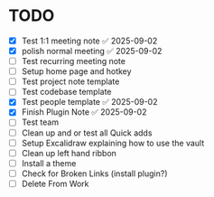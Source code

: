 # TODO

- [x] Test 1:1 meeting note ✅ 2025-09-02
- [x] polish normal meeting ✅ 2025-09-02
- [ ] Test recurring meeting note
- [ ] Setup home page and hotkey
- [ ] Test project note template
- [ ] Test codebase template
- [x] Test people template ✅ 2025-09-02
- [x] Finish Plugin Note ✅ 2025-09-02
- [ ] Test team
- [ ] Clean up and or test all Quick adds
- [ ] Setup Excalidraw explaining how to use the vault
- [ ] Clean up left hand ribbon
- [ ] Install a theme
- [ ] Check for Broken Links (install plugin?)
- [ ] Delete From Work
